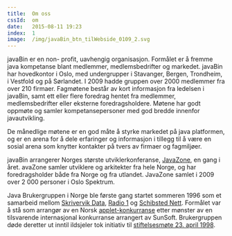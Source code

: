 ```yaml
---
title:  Om oss
cssId:  om
date:   2015-08-11 19:23
index:  1
image:  /img/javaBin_btn_tilWebside_0109_2.svg
---
```


javaBin er en non- profit, uavhengig organisasjon. Formålet er å fremme java kompetanse blant medlemmer, medlemsbedrifter og markedet. 
javaBin har hovedkontor i Oslo, med undergrupper i Stavanger, Bergen, Trondheim, i Vestfold og på Sørlandet. 
I 2009 hadde gruppen over 2000 medlemmer fra over 210 firmaer. 
Fagmøtene består av kort informasjon fra ledelsen i javaBin, samt ett eller flere foredrag hentet fra medlemmer, medlemsbedrifter eller eksterne foredragsholdere. 
Møtene har godt oppmøte og samler kompetansepersoner med god bredde innenfor javautvikling.
 
De månedlige møtene er en god måte å styrke markedet på java platformen, 
og er en arena for å dele erfaringer og informasjon i tillegg til å være en sosial arena som knytter kontakter på tvers av firmaer og fagmiljøer.

javaBin arrangerer Norges største utviklerkonferanse, [JavaZone], en gang i året. 
avaZone samler utviklere og arkitekter fra hele Norge, og har foredragsholder både fra Norge og fra utlandet. 
JavaZone samlet i 2009 over 2 000 personer i Oslo Spektrum.
 
Java Brukergruppen i Norge ble første gang startet sommeren 1996 som et samarbeid mellom [Skrivervik Data], [Radio 1] og [Schibsted Nett]. 
Formålet var å stå som arrangør av en Norsk [applet-konkurranse] etter mønster av en tilsvarende internasjonal konkurranse arrangert av SunSoft. 
Brukergruppen døde deretter ut inntil ildsjeler tok initiativ til [stiftelsesmøte 23. april 1998][stiftelse].

[JavaZone]: http://www.javazone.no
[Skrivervik Data]: http://web.archive.org/web/19961114171337/http://www.sdata.no/
[Radio 1]: http://www.radio1.no/
[Schibsted Nett]: http://web.archive.org/web/19961113062732/http://www0.sn.no/

[applet-konkurranse]: http://web.archive.org/web/19970619020307/www.java.no/javaBIN/nytt.html#nr9
[stiftelse]: http://www4.java.no/web/show.do?implId=14&articleid=296